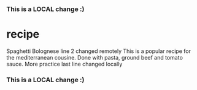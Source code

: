 ### This is a LOCAL change :)
# recipe
Spaghetti Bolognese
line 2 changed remotely
This is a popular recipe for the mediterranean cousine.
Done with pasta, ground beef and tomato sauce.
More practice
last line changed locally
### This is a LOCAL change :)